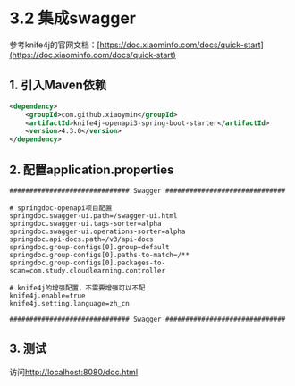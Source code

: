 # 3.2 集成swagger

参考knife4j的官网文档：[https://doc.xiaominfo.com/docs/quick-start](https://doc.xiaominfo.com/docs/quick-start)

## 1. 引入Maven依赖

```xml
<dependency>
    <groupId>com.github.xiaoymin</groupId>
    <artifactId>knife4j-openapi3-spring-boot-starter</artifactId>
    <version>4.3.0</version>
</dependency>
```

## 2. 配置application.properties

```properties
############################## Swagger ##############################

# springdoc-openapi项目配置
springdoc.swagger-ui.path=/swagger-ui.html
springdoc.swagger-ui.tags-sorter=alpha
springdoc.swagger-ui.operations-sorter=alpha
springdoc.api-docs.path=/v3/api-docs
springdoc.group-configs[0].group=default
springdoc.group-configs[0].paths-to-match=/**
springdoc.group-configs[0].packages-to-scan=com.study.cloudlearning.controller

# knife4j的增强配置，不需要增强可以不配
knife4j.enable=true
knife4j.setting.language=zh_cn

############################## Swagger ##############################
```

## 3. 测试

访问[http://localhost:8080/doc.html](http://localhost:8080/doc.html)
